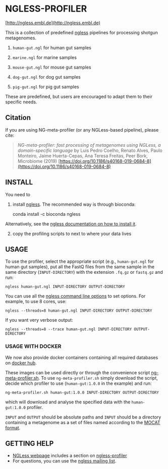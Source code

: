 # NGLESS-PROFILER

[http://ngless.embl.de](http://ngless.embl.de)

This is a collection of predefined [ngless](http://ngless.embl.de) pipelines
for processing shotgun metagenomes.

1. `human-gut.ngl` for human gut samples

2. `marine.ngl` for marine samples

3. `mouse-gut.ngl` for mouse gut samples

4. `dog-gut.ngl` for dog gut samples

5. `pig-gut.ngl` for pig gut samples

These are predefined, but users are encouraged to adapt them to their specific
needs.

## Citation

If you are using NG-meta-profiler (or any NGLess-based pipeline), please cite:

> _NG-meta-profiler: fast processing of metagenomes using NGLess, a
> domain-specific language_ by Luis Pedro Coelho, Renato Alves, Paulo Monteiro,
> Jaime Huerta-Cepas, Ana Teresa Freitas, Peer Bork, Microbiome (2019)
> [https://doi.org/10.1186/s40168-019-0684-8](https://doi.org/10.1186/s40168-019-0684-8)


## INSTALL

You need to

1. install [ngless](http://github.com/ngless-toolkit/ngless). The recommended
   way is through bioconda:

    conda install -c bioconda ngless

Alternatively, see the [ngless documentation on how to install
it](http://ngless.embl.de/install.html).

2. copy the profiling scripts to next to where your data lives


## USAGE

To use the profiler, select the appropriate script (e.g., `human-gut.ngl` for
human gut samples), put all the FastQ files from the same sample in the same
directory (`INPUT-DIRECTORY`) with the extension `.fq.gz` or `fastq.gz` and
run:

    ngless human-gut.ngl INPUT-DIRECTORY OUTPUT-DIRECTORY

You can use all the [ngless command line
options](http://ngless.embl.de/command-line-options.html) to set options. For
example, to use 8 cores, use:

    ngless --threads=8 human-gut.ngl INPUT-DIRECTORY OUTPUT-DIRECTORY

If you want very verbose output:

    ngless --threads=8 --trace human-gut.ngl INPUT-DIRECTORY OUTPUT-DIRECTORY

### USAGE WITH DOCKER

We now also provide docker containers containing all required databases on
[docker hub](https://cloud.docker.com/u/nglesstoolkit/).

These images can be used directly or through the convenience script
[ng-meta-profiler.sh](https://github.com/ngless-toolkit/ng-meta-profiler/blob/master/ng-meta-profiler.sh).
To use `ng-meta-profiler.sh` simply download the script, decide which profiler
to use (`human-gut:1.0.0` in the example) and run:

    ng-meta-profiler.sh human-gut:1.0.0 INPUT-DIRECTORY OUTPUT-DIRECTORY

which will download and analyse the specified data with the `human-gut:1.0.0` profiler.

`INPUT` and `OUTPUT` should be absolute paths and `INPUT` should be a directory
containing a metagenome as a set of files named according to the [MOCAT
format](http://ngless.embl.de/stdlib.html#mocat-module).

## GETTING HELP

- [NGLess webpage](http://ngless.embl.de) includes a section on [ngless-profiler]()
- For questions, you can use the [ngless mailing
  list](https://groups.google.com/forum/#!forum/ngless).


